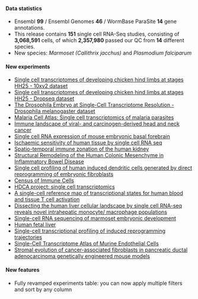 #### Data statistics
- Ensembl **99** / Ensembl Genomes **46** / WormBase ParaSite **14** gene annotations.   
- This release contains **151** single cell RNA-Seq studies, consisting of **3,068,591** cells, of which **2,357,980** passed our QC from **14** different species.
- New species: _Marmoset (Callithrix jacchus)_ and _Plasmodium falciparum_

#### New experiments
- [Single cell transcriptomes of developing chicken hind limbs at stages HH25 - 10xv2 dataset](https://www.ebi.ac.uk/gxa/sc/experiments/E-CURD-12)
- [Single cell transcriptomes of developing chicken hind limbs at stages HH25 - Dropseq dataset](https://www.ebi.ac.uk/gxa/sc/experiments/E-CURD-13)
- [The Drosophila Embryo at Single-Cell Transcriptome Resolution - Drosophila melanogaster dataset](https://www.ebi.ac.uk/gxa/sc/experiments/E-CURD-21)
- [Malaria Cell Atlas: Single cell transcriptomics of malaria parasites](https://www.ebi.ac.uk/gxa/sc/experiments/E-CURD-3)
- [Immune landscape of viral- and carcinogen-derived head and neck cancer](https://www.ebi.ac.uk/gxa/sc/experiments/E-GEOD-139324)
- [Single cell RNA expression of mouse embryonic basal forebrain](https://www.ebi.ac.uk/gxa/sc/experiments/E-GEOD-94641)
- [Ischaemic sensitivity of human tissue by single cell RNA seq](https://www.ebi.ac.uk/gxa/sc/experiments/E-HCAD-1)
- [Spatio-temporal immune zonation of the human kidney](https://www.ebi.ac.uk/gxa/sc/experiments/E-HCAD-10)
- [Structural Remodeling of the Human Colonic Mesenchyme in Inflammatory Bowel Disease](https://www.ebi.ac.uk/gxa/sc/experiments/E-HCAD-11)
- [Single cell profiling of human induced dendritic cells generated by direct reprogramming of embryonic fibroblasts](https://www.ebi.ac.uk/gxa/sc/experiments/E-HCAD-13)
- [Census of Immune Cells](https://www.ebi.ac.uk/gxa/sc/experiments/E-HCAD-4)
- [HDCA project: single cell transcriptomics](https://www.ebi.ac.uk/gxa/sc/experiments/E-HCAD-7)
- [A single-cell reference map of transcriptional states for human blood and tissue T cell activation](https://www.ebi.ac.uk/gxa/sc/experiments/E-HCAD-8)
- [Dissecting the human liver cellular landscape by single cell RNA-seq reveals novel intrahepatic monocyte/ macrophage populations](https://www.ebi.ac.uk/gxa/sc/experiments/E-HCAD-9)
- [Single-cell RNA sequencing of marmoset embryonic development](https://www.ebi.ac.uk/gxa/sc/experiments/E-MTAB-7078)
- [Human fetal liver](https://www.ebi.ac.uk/gxa/sc/experiments/E-MTAB-7407)
- [Single-cell transcriptional profiling of induced reprogramming trajectories](https://www.ebi.ac.uk/gxa/sc/experiments/E-MTAB-7901)
- [Single-Cell Transcriptome Atlas of Murine Endothelial Cells](https://www.ebi.ac.uk/gxa/sc/experiments/E-MTAB-8077)
- [Stromal evolution of cancer-associated fibroblasts in pancreatic ductal adenocarcinoma genetically engineered mouse models](https://www.ebi.ac.uk/gxa/sc/experiments/E-MTAB-8483)

#### New features
- Fully revamped experiments table: you can now apply multiple filters and sort by any column
